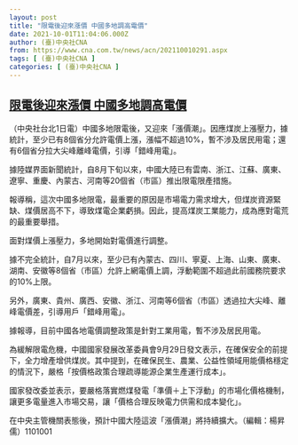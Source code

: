 ```yaml
---
layout: post
title: "限電後迎來漲價 中國多地調高電價"
date: 2021-10-01T11:04:06.000Z
author: (臺)中央社CNA
from: https://www.cna.com.tw/news/acn/202110010291.aspx
tags: [ (臺)中央社CNA ]
categories: [ (臺)中央社CNA ]
---
```

<!--1633086246000-->
[限電後迎來漲價 中國多地調高電價](https://www.cna.com.tw/news/acn/202110010291.aspx)
------

<div>
<div></div><div><p>（中央社台北1日電）中國多地限電後，又迎來「漲價潮」。因應煤炭上漲壓力，據統計，至少已有8個省分允許電價上漲，漲幅不超過10%，暫不涉及居民用電；還有6個省分拉大尖峰離峰電價，引導「錯峰用電」。 </p><p>據陸媒界面新聞統計，自8月下旬以來，中國大陸已有雲南、浙江、江蘇、廣東、遼寧、重慶、內蒙古、河南等20個省（市區）推出限電限產措施。</p><p>報導稱，這次中國多地限電，最重要的原因是市場電力需求增大，但煤炭資源緊缺、煤價居高不下，導致煤電企業虧損。因此，提高煤炭工業能力，成為應對電荒的最重要舉措。</p><p>面對煤價上漲壓力，多地開始對電價進行調整。</p><p>據不完全統計，自7月以來，至少已有內蒙古、四川、寧夏、上海、山東、廣東、湖南、安徽等8個省（市區）允許上網電價上調，浮動範圍不超過此前國務院要求的10%上限。</p><p>另外，廣東、貴州、廣西、安徽、浙江、河南等6個省（市區）透過拉大尖峰、離峰電價差，引導用戶「錯峰用電」。</p><p>據報導，目前中國各地電價調整政策是針對工業用電，暫不涉及居民用電。</p><p>為緩解限電危機，中國國家發展改革委員會9月29日發文表示，在確保安全的前提下，全力增產增供煤炭。其中提到，在確保民生、農業、公益性領域用能價格穩定的情況下，嚴格「按價格政策合理疏導能源企業生產運行成本」。</p><p>國家發改委並表示，要嚴格落實燃煤發電「準價＋上下浮動」的市場化價格機制，讓更多電量進入市場交易，讓「價格合理反映電力供需和成本變化」。</p><p>在中央主管機關表態後，預計中國大陸這波「漲價潮」將持續擴大。（編輯：楊昇儒）1101001</p></div>
</div>
